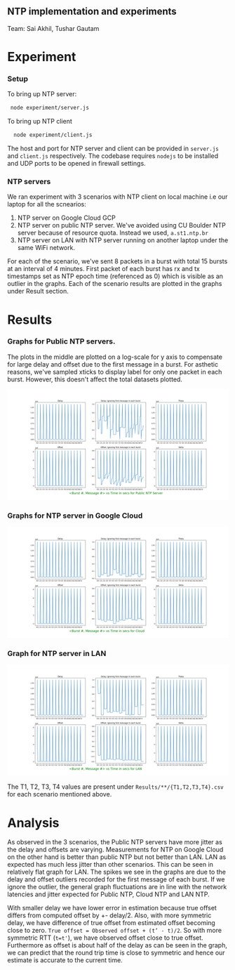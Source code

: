 ## NTP implementation and experiments

Team: Sai Akhil, Tushar Gautam

# Experiment
 
 ### Setup
 To bring up NTP server:
 ```bash
  node experiment/server.js
 ```

To bring up NTP client
```bash
  node experiment/client.js
```
The host and port for NTP server and client can be provided in `server.js` and `client.js` respectively.
The codebase requires `nodejs` to be installed and UDP ports to be opened in firewall settings.

### NTP servers
We ran experiment with 3 scenarios with NTP client on local machine i.e our laptop for all the scnearios:
1. NTP server on Google Cloud GCP
2. NTP server on public NTP server. We've avoided using CU Boulder NTP server because of resource quota. Instead we used, `a.st1.ntp.br`
3. NTP server on LAN with NTP server running on another laptop under the same WiFi network.

For each of the scenario, we've sent 8 packets in a burst with total 15 bursts at an interval of 4 minutes. First packet of each burst has rx and tx timestamps
set as NTP epoch time (referenced as 0) which is visible as an outlier in the graphs. Each of the scenario results are plotted in the graphs under Result section. 

# Results
###  Graphs for Public NTP servers. 
The plots in the middle are plotted on a log-scale for y axis to compensate for large delay and offset due to the first message in a burst. For asthetic reasons,
we've sampled xticks to display label for only one packet in each burst. However, this doesn't affect the total datasets plotted.

![Results/Public_NTP_Updated_Code/delay.png](Results/Public_NTP_Updated_Code/delay.png)

### Graphs for NTP server in Google Cloud
![Results/Cloud_Updated_Code/delay.png](Results/Cloud_Updated_Code/delay.png)

### Graph for NTP server in LAN
![Results/LAN_Updated_Code/delay.png](Results/LAN_Updated_Code/delay.png)


The T1, T2, T3, T4 values are present under `Results/**/{T1,T2,T3,T4}.csv` for each scenario mentioned above.

# Analysis
As observed in the 3 scenarios, the Public NTP servers have more jitter as the delay and offsets are varying. Measurements for NTP on Google Cloud on the other hand is better than public NTP but not better than LAN. LAN as expected has much less jitter than other scenarios. This can be seen in relatively flat graph for LAN. The spikes we see in the graphs are due to the delay and offset outliers recorded for the first message of each burst. If we ignore the outlier, the general
graph fluctuations are in line with the network latencies and jitter expected for Public NTP, Cloud NTP and LAN NTP.

With smaller delay we have lower error in estimation because true offset differs from computed offset by +- delay/2. Also, with more symmetric delay, we have difference of true offset from estimated offset becoming close to zero. `True offset = Observed offset + (t’ - t)/2`. So with more symmetric RTT (`t=t'`), we have observed offset close to true offset. Furthermore as offset is about half of the delay as can be seen in the graph, we can predict that the round trip time is close to symmetric and hence our estimate is accurate to the current time.


